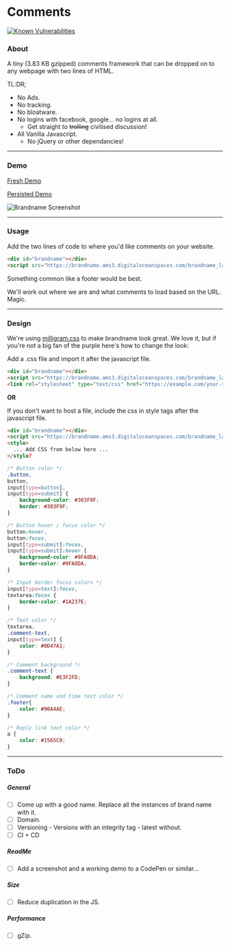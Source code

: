 # Comments

[![Known Vulnerabilities](https://snyk.io/test/github/jamieprentice/comments/badge.svg?targetFile=UI%2Fpackage.json)](https://snyk.io/test/github/jamieprentice/comments?targetFile=UI%2Fpackage.json)

### About

A tiny (3.83 KB gzipped) comments framework that can be dropped on to any webpage with two lines of HTML.


TL:DR;

- No Ads.
- No tracking.
- No bloatware.
- No logins with facebook, google... no logins at all.
  - Get straight to ~~trolling~~ civilised discussion!
- All Vanilla Javascript. 
  - No jQuery or other dependancies! 


---


### Demo

[Fresh Demo](https://codepen.io/JamiePrentice/pen/Zrxgxe)


[Persisted Demo](https://codepen.io/JamiePrentice/full/Zrxgxe/)

![Brandname Screenshot](https://i.imgur.com/IusvN3e.png "Brandname Screenshot")


---


### Usage

Add the two lines of code to where you'd like comments on your website.

```html
<div id="brandname"></div>
<script src="https://brandname.ams3.digitaloceanspaces.com/brandname_latest.js" type="text/javascript"></script>
```

Something common like a footer would be best. 

We'll work out where we are and what comments to load based on the URL. Magic.


---


### Design

We're using [milligram.css](https://github.com/milligram/milligram) to make brandname look great. We love it, but if you're not a big fan of the purple here's how to change the look:

Add a .css file and import it after the javascript file.

```html
<div id="brandname"></div>
<script src="https://brandname.ams3.digitaloceanspaces.com/brandname_latest.js" type="text/javascript"></script>
<link rel="stylesheet" type="text/css" href="https://example.com/your-styles-overrides.css" />
```

**OR**

If you don't want to host a file, include the css in style tags after the javascript file.
```html
<div id="brandname"></div>
<script src="https://brandname.ams3.digitaloceanspaces.com/brandname_latest.js" type="text/javascript"></script>
<style>
  ... Add CSS from below here ...
</style?
```

```css
/* Button color */
.button,
button,
input[type=button],
input[type=submit] {
    background-color: #303F9F;
    border: #303F9F;
}

/* Button hover / focus color */
button:hover,
button:focus,
input[type=submit]:focus,
input[type=submit]:hover {
    background-color: #9FA8DA;
    border-color: #9FA8DA;
}

/* Input border focus colors */
input[type=text]:focus,
textarea:focus {
    border-color: #1A237E;
}

/* Text color */
textarea,
.comment-text,
input[type=text] {
    color: #0D47A1;
}

/* Comment background */
.comment-text {
    background: #E3F2FD;
}

/* Comment name and time text color */
.footer{
    color: #90A4AE;
}

/* Reply link text color */
a {
    color: #1565C0;
}

```


---


### ToDo

##### General

- [ ] Come up with a good name. Replace all the instances of brand name with it.
- [ ] Domain.
- [ ] Versioning - Versions with an integrity tag - latest without.
- [ ] CI + CD

##### ReadMe

- [ ] Add a screenshot and a working demo to a CodePen or similar...

##### Size

- [ ] Reduce duplication in the JS.

##### Performance

- [ ] gZip.
